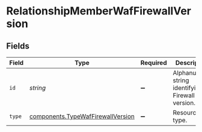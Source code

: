 # RelationshipMemberWafFirewallVersion


## Fields

| Field                                                                                         | Type                                                                                          | Required                                                                                      | Description                                                                                   | Example                                                                                       |
| --------------------------------------------------------------------------------------------- | --------------------------------------------------------------------------------------------- | --------------------------------------------------------------------------------------------- | --------------------------------------------------------------------------------------------- | --------------------------------------------------------------------------------------------- |
| `id`                                                                                          | *string*                                                                                      | :heavy_minus_sign:                                                                            | Alphanumeric string identifying a Firewall version.                                           | Fv1guUGZzb2W9Euo4mo0r                                                                         |
| `type`                                                                                        | [components.TypeWafFirewallVersion](../../../sdk/models/components/typewaffirewallversion.md) | :heavy_minus_sign:                                                                            | Resource type.                                                                                |                                                                                               |